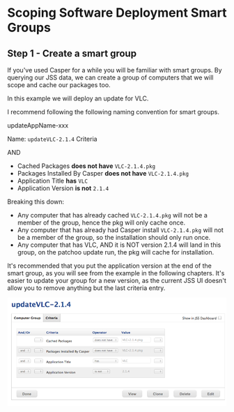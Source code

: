 Scoping Software Deployment Smart Groups
========================================

Step 1 - Create a smart group
-----------------------------

If you've used Casper for a while you will be familiar with smart groups. By querying our JSS data, we can create a group of computers that we will scope and cache our packages too.

In this example we will deploy an update for VLC.

I recommend following the following naming convention for smart groups.

updateAppName-xxx

Name: `updateVLC-2.1.4`
Criteria  

AND

* Cached Packages **does not have** `VLC-2.1.4.pkg`
* Packages Installed By Casper **does not have** `VLC-2.1.4.pkg`
* Application Title **has** `VLC`
* Application Version **is not** `2.1.4`

Breaking this down:

* Any computer that has already cached `VLC-2.1.4.pkg` will not be a member of the group, hence the pkg will only cache once.
* Any computer that has already had Casper install `VLC-2.1.4.pkg` will not be a member of the group, so the installation should only run once.
* Any computer that has VLC, AND it is NOT version 2.1.4 will land in this group, on the patchoo update run, the pkg will cache for installation.

It's recommended that you put the application version at the end of the smart group, as you will see from the example in the following chapters. It's easier to update your group for a new version, as the current JSS UI doesn't allow you to remove anything but the last criteria entry.

![vlc smart group](images/smart_group_vlc.png)



	